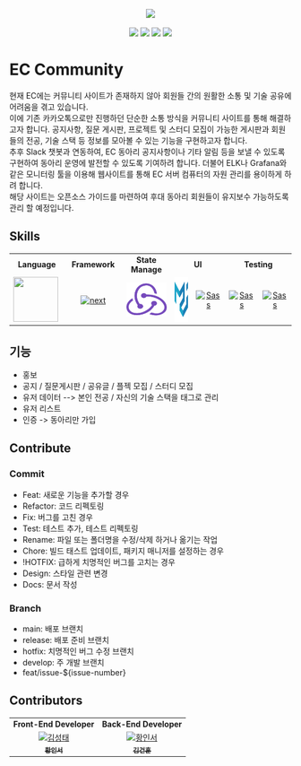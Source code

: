<p align="center">
<img src="https://user-images.githubusercontent.com/24623403/141669528-db8bea81-26e7-4590-a2d0-354bb03dcb11.png" width="350px"/>
</p>
<p align="center">   
   <img src='https://img.shields.io/github/package-json/v/EndlessCreation/EC_Community_Front'>
     <a href="https://github.com/EndlessCreation/EC_Community_Front/issues"><img src='https://img.shields.io/github/issues/EndlessCreation/EC_Community_Front'></a>
      <a href="https://github.com/EndlessCreation/EC_Community_Front/graphs/contributors"><img src='https://img.shields.io/github/contributors/EndlessCreation/EC_Community_Front'></a>
      <a href='https://github.com/EndlessCreation/EC_Community_Front/blob/main/LICENSE'><img src='https://img.shields.io/github/license/EndlessCreation/EC_Community_Front'></a>
</p>

# EC Community

현재 EC에는 커뮤니티 사이트가 존재하지 않아 회원들 간의 원활한 소통 및 기술 공유에 어려움을 겪고 있습니다.  
이에 기존 카카오톡으로만 진행하던 단순한 소통 방식을 커뮤니티 사이트를 통해 해결하고자 합니다. 공지사항, 질문 게시판, 프로젝트 및 스터디 모집이 가능한 게시판과 회원들의 전공, 기술 스택 등 정보를 모아볼 수 있는 기능을 구현하고자 합니다.  
추후 Slack 챗봇과 연동하여, EC 동아리 공지사항이나 기타 알림 등을 보낼 수 있도록 구현하여 동아리 운영에 발전할 수 있도록 기여하려 합니다. 더불어 ELK나 Grafana와 같은 모니터링 툴을 이용해 웹사이트를 통해 EC 서버 컴퓨터의 자원 관리를 용이하게 하려 합니다.  
해당 사이트는 오픈소스 가이드를 마련하여 후대 동아리 회원들이 유지보수 가능하도록 관리 할 예정입니다.

## Skills

<table><tbody>
     <tr>
      <td colspan="1" align="center"><strong>Language</strong></td>
      <td colspan="1" align="center"><strong>Framework</strong></td>
       <td colspan="1" align="center"><strong>State Manage</strong></td>
       <td colspan="2" align="center"><strong>UI</strong></td>
       <td colspan="2" align="center"><strong>Testing</strong></td>
       </tr
  <tr align="center" valign="middle">
        <td width="100">
      <a href="https://www.typescriptlang.org/" target="_blank"> 
        <img src="https://user-images.githubusercontent.com/24623403/141670247-7c4a3d98-5869-4808-ba4a-fef810dc63f9.png" width="80" height="80"/> 
      </a><br>
    </td>
    <td width="140" align="center">
      <a href="https://nextjs.org/" target="_blank"> 
        <img src="https://user-images.githubusercontent.com/24623403/141670773-81b7e9a3-6431-485b-ae11-08c6d5c4cb4b.png" alt="next" width="120" height="60"/> 
      </a><br>
    </td>
    <td width="140" align="center">
      <a href="https://redux.js.org" target="_blank"> 
        <img src="https://github.com/devicons/devicon/blob/master/icons/redux/redux-original.svg" alt="redux" width="80" height="60"/> 
      </a><br>
    </td>
    <td width="120" align="center">
      <a href="https://material-ui.com" target="_blank"> 
        <img src="https://github.com/devicons/devicon/blob/master/icons/materialui/materialui-original.svg" alt="material-ui" width="100" height="80"/> 
      </a><br>
    </td>
    <td width="100" align="center">
      <a href="https://sass-lang.com/" target="_blank"> 
        <img src="https://user-images.githubusercontent.com/24623403/141670732-be39e6c4-0c1a-40c1-8eb6-8c458b915368.png" alt="Sass" width="80" height="60"/> 
      </a><br>
    </td>
                  <td width="100" align="center">
      <a href="https://jestjs.io/" target="_blank"> 
        <img src="https://user-images.githubusercontent.com/24623403/141670720-f3aa3e80-5b86-41a8-9633-f5c2acea2bde.png" alt="Sass" width="80" height="60"/> 
      </a><br>
    </td>
           <td width="100" align="center">
      <a href="https://testing-library.com/docs/react-testing-library" target="_blank"> 
        <img src="https://user-images.githubusercontent.com/24623403/141670712-57da78c7-b4fc-4076-a194-f2b10b985ff0.png" alt="Sass" width="80" height="80"/> 
      </a><br>
    </td>
  </tr>
</tbody></table>

## 기능

- 홍보
- 공지 / 질문게시판 / 공유글 / 플젝 모집 / 스터디 모집
- 유저 데이터 --> 본인 전공 / 자신의 기술 스택을 태그로 관리
- 유저 리스트
- 인증 -> 동아리만 가입

## Contribute

### Commit

- Feat: 새로운 기능을 추가할 경우
- Refactor: 코드 리펙토링
- Fix: 버그를 고친 경우
- Test: 테스트 추가, 테스트 리펙토링
- Rename: 파일 또는 폴더명을 수정/삭제 하거나 옮기는 작업
- Chore: 빌드 태스트 업데이트, 패키지 매니저를 설정하는 경우
- !HOTFIX: 급하게 치명적인 버그를 고치는 경우
- Design: 스타일 관련 변경
- Docs: 문서 작성

### Branch

- main: 배포 브랜치
- release: 배포 준비 브랜치
- hotfix: 치명적인 버그 수정 브랜치
- develop: 주 개발 브랜치
- feat/issue-${issue-number}

## Contributors

<table>
   <tr>
      <td colspan="1" align="center"><strong>Front-End Developer</strong></td>
      <td colspan="1" align="center"><strong>Back-End Developer</strong></td>
   </tr>
  <tr>
    <td align="center">
    <a href="https://github.com/sjsjsj1246"><img src="https://avatars.githubusercontent.com/u/24623403?v=4" width="150px;" alt="김성태"/><br /><sub><b>황인서</b></sub></a><br />
    </td>
     <td align="center">
        <a href="https://github.com/DNATUNA"><img src="https://avatars.githubusercontent.com/u/28949165?v=4" width="150px" alt="황인서"/><br /><sub><b>김건훈</b></sub></a>
     </td>
  <tr>
</table>
